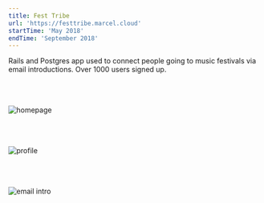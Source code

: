 ```yaml
---
title: Fest Tribe
url: 'https://festtribe.marcel.cloud'
startTime: 'May 2018'
endTime: 'September 2018'
---
```


Rails and Postgres app used to connect people going to music festivals via email introductions. Over 1000 users signed up.

<div style="margin-top: 4rem" class="shadow">
  <img src="/images/projects/2/festtribe1.png" alt="homepage">
</div>

<div style="margin-top: 4rem" class="shadow">
  <img src="/images/projects/2/festtribe2.png" alt="profile">
</div>

<div style="margin-top: 4rem" class="shadow">
  <img src="/images/projects/2/festtribe3.png" alt="email intro">
</div>
